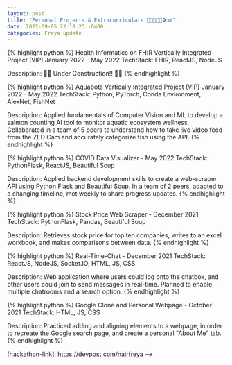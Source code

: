 ```yaml
---
layout: post
title: "Personal Projects & Extracurriculars 🔬🌟👩🏽‍💻🛠️📊"
date: 2022-09-05 22:18:23 -0400
categories: Freya update
---
```


{% highlight python %}
Health Informatics on FHIR Vertically Integrated Project (VIP)
January 2022 - May 2022
TechStack: FHIR, ReactJS, NodeJS

Description: 🚧🚧 Under Construction!! 🚧🚧
{% endhighlight %}

{% highlight python %}
Aquabots Vertically Integrated Project (VIP)
January 2022 - May 2022
TechStack: Python, PyTorch, Conda Environment, AlexNet, FishNet

Description: Applied fundamentals of Computer Vision and ML to
develop a salmon counting AI tool to monitor aquatic ecosystem wellness.
Collaborated in a team of 5 peers to understand how to take live
video feed from the ZED Cam and accurately categorize fish using the API.
{% endhighlight %}

{% highlight python %}
COVID Data Visualizer - May 2022
TechStack: PythonFlask, ReactJS, Beautiful Soup

Description: Applied backend development skills to create a web-scraper
API using Python Flask and Beautiful Soup. In a team of 2 peers,
adapted to a changing timeline, met weekly to share progress updates.
{% endhighlight %}

{% highlight python %}
Stock Price Web Scraper - December 2021
TechStack: PythonFlask, Pandas, Beautiful Soup

Description: Retrieves stock price for top ten companies, writes to an
excel workbook, and makes comparisons between data.
{% endhighlight %}

{% highlight python %}
Real-Time-Chat - December 2021
TechStack: ReactJS, NodeJS, Socket.IO, HTML, JS, CSS

Description: Web application where users could log onto the chatbox,
and other users could join to send messages in real-time. Planned to
enable multiple chatrooms and a search option.
{% endhighlight %}

{% highlight python %}
Google Clone and Personal Webpage - October 2021
TechStack: HTML, JS, CSS

Description: Practiced adding and aligning elements to a webpage,
in order to recreate the Google search page, and create a personal
"About Me" tab.
{% endhighlight %}

[hackathon-link]: https://devpost.com/nairfreya -->
